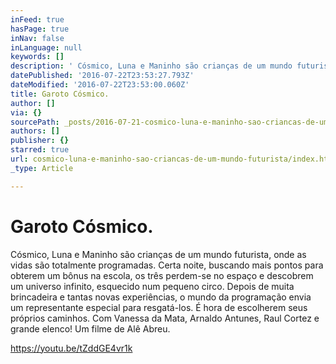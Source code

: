 ```yaml
---
inFeed: true
hasPage: true
inNav: false
inLanguage: null
keywords: []
description: ' Cósmico, Luna e Maninho são crianças de um mundo futurista, onde as vidas são totalmente programadas. Certa noite, buscando mais pontos para obterem um bônus na escola, os três perdem-se no espaço e descobrem um universo infinito, esquecido num pequeno circo. Depois de muita brincadeira e tantas novas experiências, o mundo da programação envia um representante especial para resgatá-los. É hora de escolherem seus próprios caminhos. Com Vanessa da Mata, Arnaldo Antunes, Raul Cortez e grande elenco! Um filme de Alê Abreu.  '
datePublished: '2016-07-22T23:53:27.793Z'
dateModified: '2016-07-22T23:53:00.060Z'
title: Garoto Cósmico.
author: []
via: {}
sourcePath: _posts/2016-07-21-cosmico-luna-e-maninho-sao-criancas-de-um-mundo-futurista.md
authors: []
publisher: {}
starred: true
url: cosmico-luna-e-maninho-sao-criancas-de-um-mundo-futurista/index.html
_type: Article

---
```

# Garoto Cósmico.

Cósmico, Luna e Maninho são crianças de um mundo futurista, onde as vidas são totalmente programadas. Certa noite, buscando mais pontos para obterem um bônus na escola, os três perdem-se no espaço e descobrem um universo infinito, esquecido num pequeno circo. Depois de muita brincadeira e tantas novas experiências, o mundo da programação envia um representante especial para resgatá-los. É hora de escolherem seus próprios caminhos. Com Vanessa da Mata, Arnaldo Antunes, Raul Cortez e grande elenco! Um filme de Alê Abreu.

https://youtu.be/tZddGE4vr1k